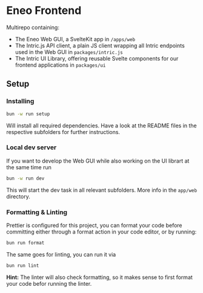 # Eneo Frontend

Multirepo containing:
- The Eneo Web GUI, a SvelteKit app in `/apps/web`
- The Intric.js API client, a plain JS client wrapping all Intric endpoints used in the Web GUI in `packages/intric.js`
- The Intric UI Library, offering reusable Svelte components for our frontend applications in `packages/ui`

## Setup
### Installing
```bash
bun -w run setup
```
Will install all required dependencies. Have a look at the README files in the respective subfolders for further instructions.

### Local dev server
If you want to develop the Web GUI while also working on the UI librart at the same time run
```bash
bun -w run dev
```
This will start the dev task in all relevant subfolders. More info in the `app/web` directory.

### Formatting & Linting

Prettier is configured for this project, you can format your code before committing either through a format action in your code editor, or by running:

```bash
bun run format
```

The same goes for linting, you can run it via

```bash
bun run lint
```

__Hint:__ The linter will also check formatting, so it makes sense to first format your code befor running the linter.
